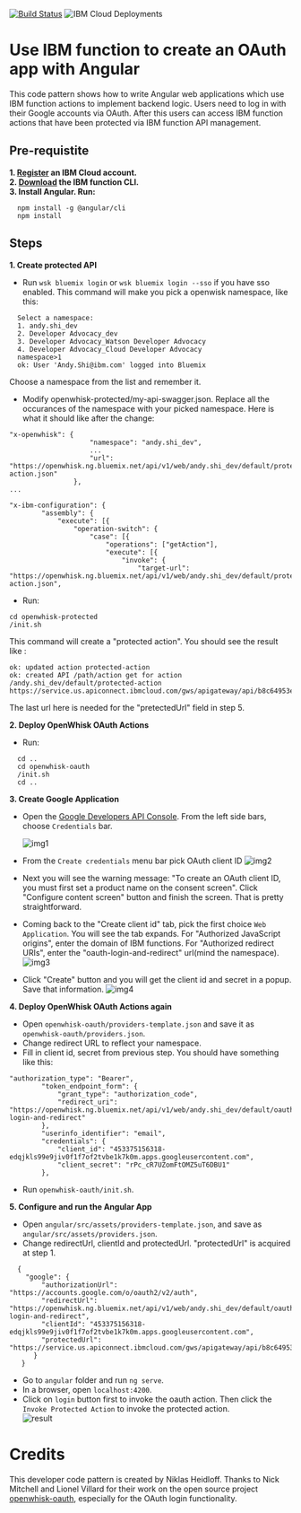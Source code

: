 [![Build Status](https://travis-ci.org/IBM/watson-banking-chatbot.svg?branch=master)](https://travis-ci.org/IBM/watson-banking-chatbot)
![IBM Cloud Deployments](https://metrics-tracker.mybluemix.net/stats/527357940ca5e1027fbf945add3b15c4/badge.svg)

# Use IBM function to create an OAuth app with Angular

This code pattern shows how to write Angular web applications which use IBM function actions to implement backend logic. Users need to log in with their Google accounts via OAuth. After this users can access IBM function actions that have been protected via IBM function API management. 

## Pre-requistite
**1. [Register](https://console.bluemix.net/registration/) an IBM Cloud account.**              
**2. [Download](https://console.bluemix.net/openwhisk/learn/cli) the IBM function CLI.**          
**3. Install Angular. Run:**        
```
  npm install -g @angular/cli   
  npm install 
```

## Steps
**1. Create protected API**

* Run `wsk bluemix login` or `wsk bluemix login --sso` if you have sso enabled. This command will make you pick a openwisk namespace, like this:
```
  Select a namespace:
  1. andy.shi_dev
  2. Developer Advocacy_dev
  3. Developer Advocacy_Watson Developer Advocacy
  4. Developer Advocacy_Cloud Developer Advocacy
  namespace>1
  ok: User 'Andy.Shi@ibm.com' logged into Bluemix
```
Choose a namespace from the list and remember it.

* Modify openwhisk-protected/my-api-swagger.json. Replace all the occurances of the namespace with your picked namespace. Here is what it should like after the change:
```
"x-openwhisk": {
					"namespace": "andy.shi_dev",
					...
					"url": "https://openwhisk.ng.bluemix.net/api/v1/web/andy.shi_dev/default/protected-action.json"
				},
...

"x-ibm-configuration": {
		"assembly": {
			"execute": [{
				"operation-switch": {
					"case": [{
						"operations": ["getAction"],
						"execute": [{
							"invoke": {
								"target-url": "https://openwhisk.ng.bluemix.net/api/v1/web/andy.shi_dev/default/protected-action.json",
```  

* Run:
```
cd openwhisk-protected
/init.sh
```
This command will create a "protected action". You should see the result like :
```
ok: updated action protected-action
ok: created API /path/action get for action /andy.shi_dev/default/protected-action
https://service.us.apiconnect.ibmcloud.com/gws/apigateway/api/b8c64953ec67f9443f7a79710b0b1aa59f3980f7590bc03b51262b22002c650c/path/action

```
The last url here is needed for the "pretectedUrl" field in step 5.

**2. Deploy OpenWhisk OAuth Actions**

* Run:
```
  cd ..
  cd openwhisk-oauth
  /init.sh
  cd ..
```

**3. Create Google Application**

* Open the [Google Developers API Console](https://console.developers.google.com/apis). From the left side bars, choose `Credentials` bar.

   ![img1](screenshots/Oauth1.png)
   
* From the `Create credentials` menu bar pick OAuth client ID
![img2](screenshots/Oauth2.png)

* Next you will see the warning message: "To create an OAuth client ID, you must first set a product name on the consent screen". Click "Configure content screen" button and finish the screen. That is pretty straightforward.

* Coming back to the "Create client id" tab, pick the first choice `Web Application`. You will see the tab expands.
For "Authorized JavaScript origins", enter the domain of IBM functions. For "Authorized redirect URIs", enter the "oauth-login-and-redirect" url(mind the namespace).
![img3](screenshots/Oauth3.png)

* Click "Create" button and you will get the client id and secret in a popup. Save that information.
![img4](screenshots/Oauth4.png)

**4. Deploy OpenWhisk OAuth Actions again**

* Open `openwhisk-oauth/providers-template.json` and save it as `openwhisk-oauth/providers.json`.
* Change redirect URL to reflect your namespace. 
* Fill in client id, secret from previous step. You should have something like this:
```
"authorization_type": "Bearer",
		"token_endpoint_form": {
			"grant_type": "authorization_code",
			"redirect_uri": "https://openwhisk.ng.bluemix.net/api/v1/web/andy.shi_dev/default/oauth-login-and-redirect"
		},
		"userinfo_identifier": "email",
		"credentials": {
			"client_id": "453375156318-edqjkls99e9jiv0f1f7of2tvbe1k7k0m.apps.googleusercontent.com",
			"client_secret": "rPc_cR7UZomFtOMZ5uT6DBU1"
		},
```
* Run `openwhisk-oauth/init.sh`.

**5. Configure and run the Angular App**

* Open `angular/src/assets/providers-template.json`, and save as `angular/src/assets/providers.json`.
* Change redirectUrl, clientId and protectedUrl. "protectedUrl" is acquired at step 1.
```
  {
    "google": {
        "authorizationUrl": "https://accounts.google.com/o/oauth2/v2/auth",
        "redirectUrl": "https://openwhisk.ng.bluemix.net/api/v1/web/andy.shi_dev/default/oauth-login-and-redirect",
        "clientId": "453375156318-edqjkls99e9jiv0f1f7of2tvbe1k7k0m.apps.googleusercontent.com",
        "protectedUrl": "https://service.us.apiconnect.ibmcloud.com/gws/apigateway/api/b8c64953ec67f9443f7a79710b0b1aa59f3980f7590bc03b51262b22002c650c/path/action"
      }
   }
```
* Go to `angular` folder and run `ng serve`. 
* In a browser, open `localhost:4200`.
* Click on `login` button first to invoke the oauth action. Then click the `Invoke Protected Action` to invoke the protected action.   
![result](screenshots/web-app.png)

Credits
================================================================================

This developer code pattern is created by Niklas Heidloff. Thanks to Nick Mitchell and Lionel Villard for their work on the open source project [openwhisk-oauth](https://github.com/starpit/openwhisk-oauth), especially for the OAuth login functionality.
